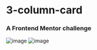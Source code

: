 # 3-column-card
### A Frontend Mentor challenge

![image](https://github.com/Seyi-Amusan/3-column-card/assets/131811805/4917f91c-8fed-4ac3-b423-12c25348f736)
![image](https://github.com/Seyi-Amusan/3-column-card/assets/131811805/6fa37037-4e86-448f-8640-400a536ce318)


